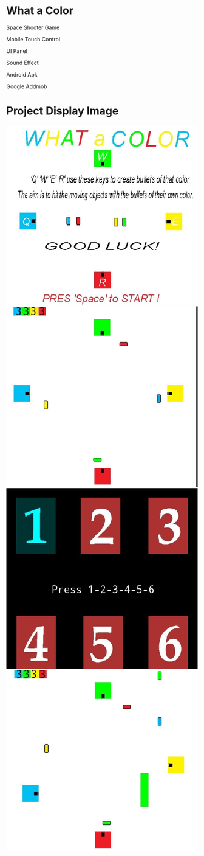 # What a Color
<p> Space Shooter Game<p>
<p> Mobile Touch Control<p>
<p> UI Panel <p>
<p>Sound Effect <p>
<p>Android Apk <p>
<p>Google Addmob <p>
  

# Project Display Image

<p>
  
<a href="https://github.com/mikkaraavci/What_a_Color/blob/master/Png/MainMenu.JPG">
<img src="https://github.com/mikkaraavci/What_a_Color/blob/master/Png/MainMenu.JPG" width="800"  style="max-width:100%;"></a>
  
<a href="https://github.com/mikkaraavci/What_a_Color/blob/master/Png/lvl1.JPG" target="_blank">
<img src="https://github.com/mikkaraavci/What_a_Color/blob/master/Png/lvl1.JPG" width="800" style="max-width:100%;"></a>

<a href="https://github.com/mikkaraavci/What_a_Color/blob/master/Png/GameLvl.JPG" target="_blank">
<img src="https://github.com/mikkaraavci/What_a_Color/blob/master/Png/GameLvl.JPG" width="800" style="max-width:100%;"></a>



<a href="https://github.com/mikkaraavci/What_a_Color/blob/master/Png/lvl2.JPG">
<img src="https://github.com/mikkaraavci/What_a_Color/blob/master/Png/lvl2.JPG" width="800" style="max-width:100%;"></a>
  

  
</p>  
